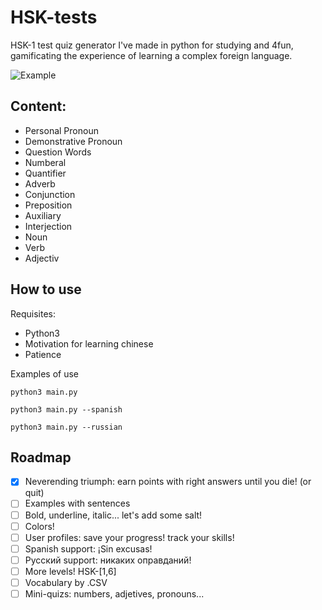 # HSK-tests
HSK-1 test quiz generator I've made in python for studying and 4fun, gamificating the experience of learning a complex foreign language.

![Example](https://pbs.twimg.com/media/EZA1HMxWkAAgCoH?format=png&name=900x900)


## Content:
- Personal Pronoun
- Demonstrative Pronoun
- Question Words
- Numberal
- Quantifier
- Adverb
- Conjunction
- Preposition
- Auxiliary
- Interjection
- Noun
- Verb
- Adjectiv


## How to use
Requisites:
- Python3
- Motivation for learning chinese
- Patience

Examples of use

`python3 main.py`

`python3 main.py --spanish`

`python3 main.py --russian`


## Roadmap

- [x] Neverending triumph: earn points with right answers until you die! (or quit)
- [ ] Examples with sentences
- [ ] Bold, underline, italic... let's add some salt!
- [ ] Colors!
- [ ] User profiles: save your progress! track your skills!
- [ ] Spanish support: ¡Sin excusas!
- [ ] Pусский support: никаких оправданий!
- [ ] More levels! HSK-[1,6]
- [ ] Vocabulary by .CSV
- [ ] Mini-quizs: numbers, adjetives, pronouns...
